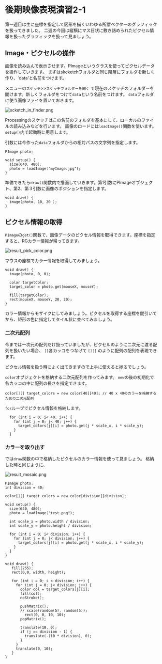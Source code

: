 # 後期映像表現演習2-1

第一週目は主に座標を指定して図形を描くいわゆる所謂ベクターのグラフィックを扱ってきました。
二週の今回は縦横にマス目状に敷き詰められたピクセル情報を扱ったグラフィックを扱って見ましょう。

## Image・ピクセルの操作

画像を読み込んで表示させます。PImageというクラスを使ってピクセルデータを操作していきます。
まずはskcketchフォルダと同じ階層にフォルダを新しく作り、'data'と名前をつけます。

メニューの```スケッチ```>>```スケッチフォルダーを開く```
で現在のスケッチのフォルダーを開けます。新しくフォルダをつけて```data```という名前をつけます。
```data```フォルダに使う画像ファイを置いておきます。

![scketch_in_finder.png](図版/scketch_in_finder.png)

Processingのスケッチはこの名前のフォルダを基本にして、ローカルのファイルの読み込みなどを行います。
画像のロードには```loadImage()```関数を使います。```setup()```内で起動時に用意します。

引数には今作った```data```フォルダからの相対パスの文字列を指定します。

```
PImage photo;

void setup() {
  size(640, 480);
  photo = loadImage("myImage.jpg");
}
```

準備できたら```draw()```関数内で描画していきます。第1引数にPImageオブジェクト、第2、第３引数に画像のポジションを指定します。


```
void draw() {
  image(photo, 10, 20 );
}
```

## ピクセル情報の取得

```PImage```の```get()```関数で、画像データのピクセル情報を取得できます。座標を指定すると、RGカラー情報が帰ってきます。

![result_pick_color.png](図版/result_pick_color.png)

マウスの座標でカラー情報を取得してみましょう。

```
void draw() {
  image(photo, 0, 0);
  
  color targetColor;
  target_color = photo.get(mouseX, mouseY);

  fill(targetColor);
  rect(mouseX, mouseY, 20, 20);
}
```

カラー情報からモザイクにしてみましょう。ピクセルを取得する座標を間引いてから、矩形の色に指定してタイル状に並べてみましょう。

### 二次元配列

今までは一次元の配列だけ扱っていましたが、ピクセルのように二次元に渡る配列を扱いたい場合、
```[]```各カッコをつなげて ```[][]``` のように配列の配列を表現できます。

ピクセル情報を扱う時によく出てきますので上手に使えると捗るでしょう。

```color```オブジェクトを格納する二次元配列を作ってみます。
```new```の後の初期化で各カッコの中に配列の長さを指定できます。

```
color[][] target_colors = new color[40][40]; // 40 x 40のカラーを格納するための二次元配列
```




```for```ループでピクセル情報を格納します。

```
  for (int i = 0; i< 40; i++) {
    for (int j = 0; j< 40; j++) {
      target_colors[j][i] = photo.get(j * scale_x, i * scale_y);
    }
  }
```

### カラーを取り出す

では```draw```関数の中で格納したピクセルのカラー情報を使って見ましょう。
格納した時と同じように、


![result_mosaic.png](図版/result_mosaic.png)

```
PImage photo;
int division = 40;

color[][] target_colors = new color[division][division];

void setup() {
  size(640, 480);
  photo = loadImage("test.png");
  
  int scale_x = photo.width / division;
  int scale_y = photo.height / division;
  
  for (int i = 0; i< division; i++) {
    for (int j = 0; j< division; j++) {
      target_colors[j][i] = photo.get(j * scale_x, i * scale_y);
    }
  }
}

void draw() {
   fill(255);
   rect(0,0, width, height);
  
   for (int i = 0; i < division; i++) {
     for (int j = 0; j< division; j++) {
       color col = target_colors[j][i];
       fill(col);
       noStroke();
      
       pushMatrix();
       // scale(random(5), random(5));
         rect(0, 0, 10, 10);
       popMatrix();
      
       translate(10, 0);
       if (j == division - 1) {
         translate(-(10 * division), 0);
       }
     }
     translate(0, 10);
   }
}

```

